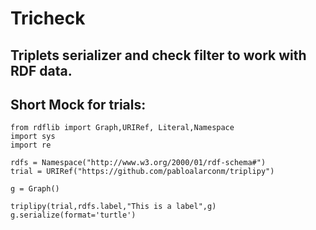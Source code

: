 # Tricheck
## Triplets serializer and check filter to work with RDF data.  



## Short Mock for trials:

```
from rdflib import Graph,URIRef, Literal,Namespace
import sys
import re

rdfs = Namespace("http://www.w3.org/2000/01/rdf-schema#")
trial = URIRef("https://github.com/pabloalarconm/triplipy")

g = Graph()

triplipy(trial,rdfs.label,"This is a label",g)
g.serialize(format='turtle')

```
